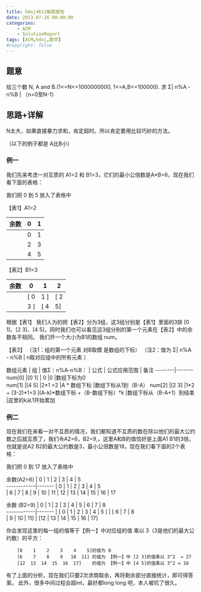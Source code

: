 ```yaml
---
title: hdoj4611解题报告
date: 2013-07-26 00:00:00
categories: 
	- ACM
	- SolutionReport
tags: [ACM,hdoj,数学]
#copyright: false
---
```

## 题意
给三个数 N, A and B.(1<=N<=1000000000, 1<=A,B<=100000).  求 Σ| n%A - n%B |  （n=0至N-1）

<!-- more -->

## 思路+详解
N太大，如果直接暴力求和，肯定超时。所以肯定要用比较巧妙的方法。

（以下的例子都是 A比B小）
### 例一
我们先来考虑一对互质的 A1=2 和 B1=3，它们的最小公倍数是A*B=6，现在我们看下面的表格：

我们把 0 到 5 放入了表格中

【表1】A1=2

余数	|	0	|	1			
----|-------|-------
	|	0	|	1
	|	2   |	3
	|	4	|	5

【表2】B1=3

余数	|	0	|	1	|	2		
----|-------|-------|-------
	|	[ 0	|	1 ]	|	[ 2
	|	3 ] |	[ 4	|	5]    

根据【表1】 我们人为的把【表2】分为3组，这3组分别是【表1】里面的3排 [0 1]、[2 3]、[4 5]，同时我们也可以看见这3组分别的第一个元素在【表2】中的余数各不相同。
我们开一个大小为B1的数组 num。
 
【表3】
（注1：组的第一个元素 对B取模 是数组的下标）
（注2：值为 Σ| n%A - n%B |  n取对应组中的所有元素 ）

数组元素	|	组	|	值Σ｜n%A-n%B｜	|	公式	|	公式应用范围	|	备注
--------|-------
num[0]	|[0 1]	|	0				|0		|数组下标为0   
num[1]	|[4 5]	|2*1 =2				|A * 数组下标	|数组下标从1到（B-A）
num[2]	|[2 3]	|1\*2 + (3-2)\*1=3	|(A-k)\*数组下标 +（B-数组下标）\*k	|数组下标从（B-A+1）到结束	|这里的k从1开始累加
  
              

### 例二
现在我们在来看一对不互质的情况，我们都知道不互质的数在除以他们的最大公约数之后就互质了，我们令A2=6，B2=9,，这里A和B的值恰好是上面A1 B1的3倍，也就是说A2 B2的最大公约数是3，最小公倍数是18，现在我们看下面的2个表格：

我们把 0 到 17 放入了表格中

	

余数(A2=6)	|	0	|	1	|	2	|	3	|	4	|	5                             
------------|-------
			|	0	|	1	|	2	|	3   |	4	|	5    
			|	6	|	7	|	8	|	9   |	10	|	11 
			|	12	|	13	|	14	|	15	|	16	|	17    




余数	(B2=9)	|	0	|	1	|	2	|	3	|	4	|	5	|	6	|	7	|	8	
------------|-------
			|	[ 0	|	1	|	2	|	3	|	4	|	5 ]	|	[ 6	|	7	|	8	
			|	9	|	10	|	11]	|	[12	|	13	|	14	|	15	|	16	|	17]

你会发现这里的每一组的值等于【例一】中对应组的值 乘以 3（3是他们的最大公约数）的平方：

		[0    1    2    3    4    5]的值为	0
		[6    7    8    9   10  11] 的值为	【例一】中 [2 3]的值乘以 3^2  = 27
		[12  13  14  15  16  17] 	的值为	【例一】中 [4 5]的值乘以 3^2 = 18  
 
有了上面的分析，现在我们只要2次求商取余，再将剩余部分直接统计，即可得答案。
此外，很多中间过程会超int，最好都long long 吧，本人被坑了很久。 
